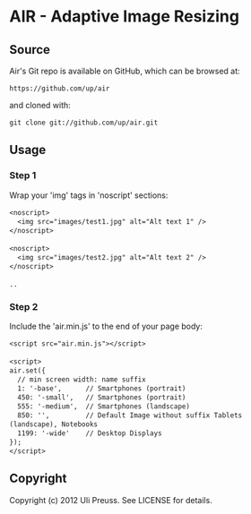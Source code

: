 AIR - Adaptive Image Resizing
====

## Source

Air's Git repo is available on GitHub, which can be browsed at:

    https://github.com/up/air

and cloned with:

    git clone git://github.com/up/air.git


## Usage

### Step 1

Wrap your 'img' tags in 'noscript' sections:

	<noscript>
	  <img src="images/test1.jpg" alt="Alt text 1" />
	</noscript>
	
	<noscript>
	  <img src="images/test2.jpg" alt="Alt text 2" />
	</noscript> 
	
	..   
	
### Step 2

Include the 'air.min.js' to the end of your page body:

	<script src="air.min.js"></script>
	
	<script>  
	air.set({
	  // min screen width: name suffix
	  1: '-base',      // Smartphones (portrait)  
	  450: '-small',   // Smartphones (portrait)  
	  555: '-medium',  // Smartphones (landscape)
	  850: '',         // Default Image without suffix Tablets (landscape), Notebooks 
	  1199: '-wide'    // Desktop Displays
	});
	</script>

  


## Copyright

Copyright (c) 2012 Uli Preuss. See LICENSE for details.